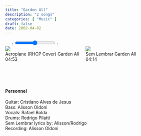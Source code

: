 ```yaml
---
title: "Garden All"
description: "2 songs"
categories: [ "Music" ]
draft: false
date: 2002-04-02
---
```



<div class="row">
    <div class="large-6 medium-6 small-12 columns" id="amplitude-left">
        <img amplitude-song-info="cover_art_url" amplitude-main-song-info="true"/>
        <div id="player-left-bottom">
            <div id="time-container">
                <span class="current-time">
                    <span class="amplitude-current-minutes" amplitude-main-current-minutes="true"></span>:<span class="amplitude-current-seconds" amplitude-main-current-seconds="true"></span>
                </span>
                <input type="range" class="amplitude-song-slider" amplitude-main-song-slider="true" step=".1"/>
                <span class="duration">
                    <span class="amplitude-duration-minutes" amplitude-main-duration-minutes="true"></span>:<span class="amplitude-duration-seconds" amplitude-main-duration-seconds="true"></span>
                </span>
            </div>
            <div id="control-container">
                <div id="repeat-container">
                    <div class="amplitude-repeat" id="repeat"></div>
                </div>
                <div id="central-control-container">
                    <div id="central-controls">
                        <div class="amplitude-prev" id="previous"></div>
                        <div class="amplitude-play-pause" amplitude-main-play-pause="true" id="play-pause"></div>
                        <div class="amplitude-next" id="next"></div>
                    </div>
                </div>
                <div id="shuffle-container">
                    <div class="amplitude-shuffle amplitude-shuffle-off" id="shuffle"></div>
                </div>
            </div>
            <div id="meta-container">
                <span amplitude-song-info="name" amplitude-main-song-info="true" class="song-name"></span>
                <div class="song-artist-album">
                    <span amplitude-song-info="artist" amplitude-main-song-info="true"></span>
                    <span amplitude-song-info="album" amplitude-main-song-info="true"></span>
                </div>
            </div>
        </div>
    </div>
    <div class="large-6 medium-6 small-12 columns" id="amplitude-right">
        <div class="song amplitude-song-container amplitude-play-pause" amplitude-song-index="0">
            <div class="song-now-playing-icon-container">
                <div class="play-button-container">
                </div>
                <img class="now-playing" src="/player/now-playing.svg"/>
            </div>
            <div class="song-meta-data">
                <span class="song-title">Aeroplane (RHCP Cover)</span>
                <span class="song-artist">Garden All</span>
            </div>
            <span class="song-duration">04:53</span>
        </div>
        <div class="song amplitude-song-container amplitude-play-pause" amplitude-song-index="1">
            <div class="song-now-playing-icon-container">
                <div class="play-button-container">
                </div>
                <img class="now-playing" src="/player/now-playing.svg"/>
            </div>
            <div class="song-meta-data">
                <span class="song-title">Sem Lembrar</span>
                <span class="song-artist">Garden All</span>
            </div>
            <span class="song-duration">04:14</span>
        </div>
    </div>
</div>

<script type="text/javascript">
    Amplitude.init({
        "songs": [
             {
                "name": "Aeroplane (RHCP Cover)",
                "artist": "Garden All",
                "album": "Garden All",
                "url": "/audio/garden-all/Garden_All_-_Aeroplane_(RHCP_Cover).mp3",
                "cover_art_url": "/images/music/Garden_All.jpg"
            },
            {
                "name": "Sem Lembrar",
                "artist": "Garden All",
                "album": "Garden All",
                "url": "/audio/garden-all/Garden_All_-_Sem_Lembrar.mp3",
                "cover_art_url": "/images/music/Garden_All.jpg"
            },
        ]
    });
</script>
  
  &nbsp;  
  &nbsp;  
  &nbsp;  
  
#### Personnel

Guitar: Cristiano Alves de Jesus  
Bass: Alisson Oldoni  
Vocals: Rafael Bolda  
Drums: Rodrigo Pilatti  
Sem Lembrar lyrics by: Alisson/Rodrigo  
Recording: Alisson Oldoni  
  